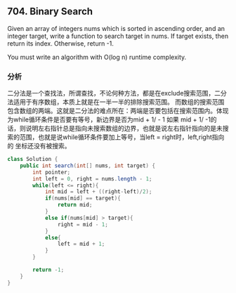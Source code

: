 ## 704. Binary Search
Given an array of integers nums which is sorted in ascending order, and an integer target, write a function to search target in nums. 
If target exists, then return its index. Otherwise, return -1.

You must write an algorithm with O(log n) runtime complexity.


### 分析
二分法是一个查找法，所谓查找，不论何种方法，都是在exclude搜索范围，二分法适用于有序数组，本质上就是在一半一半的排除搜索范围。
而数组的搜索范围包含数组的两端。这就是二分法的难点所在：两端是否要包括在搜索范围内。体现为while循环条件是否要有等号，新边界是否为mid + 1/ - 1
如果 mid + 1/ -1的话，则说明左右指针总是指向未搜索数组的边界，也就是说左右指针指向的是未搜索的范围，也就是说while循环条件要加上等号，当left = right时，left,right指向的
坐标还没有被搜索。

```java
class Solution {
    public int search(int[] nums, int target) {
        int pointer;
        int left = 0, right = nums.length - 1;
        while(left <= right){
            int mid = left + ((right-left)/2);
            if(nums[mid] == target){
                return mid;
            }
            else if(nums[mid] > target){
                right = mid - 1;
            }
            else{
                left = mid + 1;
            }
        }

        return -1;
    }
}
```
